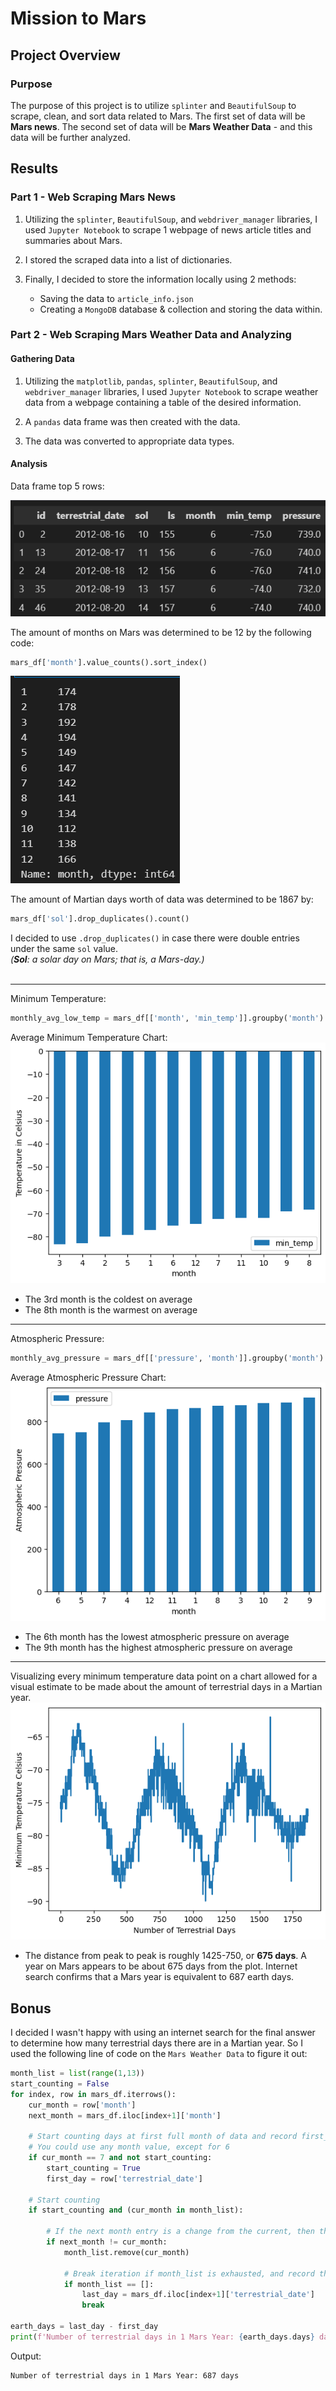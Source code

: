 # Mission to Mars

## Project Overview

### Purpose

The purpose of this project is to utilize `splinter` and `BeautifulSoup` to scrape, clean, and sort data related to Mars. The first set of data will be **Mars news**. The second set of data will be **Mars Weather Data** - and this data will be further analyzed.

## Results

### Part 1 - Web Scraping Mars News

1. Utilizing the `splinter`, `BeautifulSoup`, and `webdriver_manager` libraries, I used `Jupyter Notebook` to scrape 1 webpage of news article titles and summaries about Mars. 

2. I stored the scraped data into a list of dictionaries. 

3. Finally, I decided to store the information locally using 2 methods: 
    - Saving the data to `article_info.json`
    - Creating a `MongoDB` database & collection and storing the data within.

### Part 2 - Web Scraping Mars Weather Data and Analyzing

#### Gathering Data

1. Utilizing the `matplotlib`, `pandas`, `splinter`, `BeautifulSoup`, and `webdriver_manager` libraries, I used `Jupyter Notebook` to scrape weather data from a webpage containing a table of the desired information. 

2. A `pandas` data frame was then created with the data.

3. The data was converted to appropriate data types.

#### Analysis
Data frame top 5 rows:

![mars_df_head](resources/mars_df_head.png)

The amount of months on Mars was determined to be 12 by the following code:
```python
mars_df['month'].value_counts().sort_index()
```
![mars_months](resources/mars_months.png)

The amount of Martian days worth of data was determined to be 1867 by:
```python
mars_df['sol'].drop_duplicates().count()
```
I decided to use `.drop_duplicates()` in case there were double entries under the same `sol` value.<br>
*(**Sol**: a solar day on Mars; that is, a Mars-day.)*<br><br>

---

Minimum Temperature:
```python
monthly_avg_low_temp = mars_df[['month', 'min_temp']].groupby('month').mean()
```
Average Minimum Temperature Chart:
![avg_min_temp](resources/avg_min_temp.png)

- The 3rd month is the coldest on average
- The 8th month is the warmest on average

---

Atmospheric Pressure:
```python
monthly_avg_pressure = mars_df[['pressure', 'month']].groupby('month').mean()
```

Average Atmospheric Pressure Chart:
![avg_pressure](resources/avg_pressure.png)

- The 6th month has the lowest atmospheric pressure on average
- The 9th month has the highest atmospheric pressure on average

---

Visualizing every minimum temperature data point on a chart allowed for a visual estimate to be made about the amount of terrestrial days in a Martian year. 
![min_temp_vs_days](resources/min_temp_vs_days.png)

- The distance from peak to peak is roughly 1425-750, or **675 days**. A year on Mars appears to be about 675 days from the plot. Internet search confirms that a Mars year is equivalent to 687 earth days.

## Bonus

I decided I wasn't happy with using an internet search for the final answer to determine how many terrestrial days there are in a Martian year. So I used the following line of code on the `Mars Weather Data` to figure it out:

```python
month_list = list(range(1,13))
start_counting = False
for index, row in mars_df.iterrows():
    cur_month = row['month']
    next_month = mars_df.iloc[index+1]['month']

    # Start counting days at first full month of data and record first_day
    # You could use any month value, except for 6
    if cur_month == 7 and not start_counting:
        start_counting = True
        first_day = row['terrestrial_date']

    # Start counting
    if start_counting and (cur_month in month_list):

        # If the next month entry is a change from the current, then the month is over and we can remove it from the list
        if next_month != cur_month:
            month_list.remove(cur_month)

            # Break iteration if month_list is exhausted, and record the next day as last_day
            if month_list == []:
                last_day = mars_df.iloc[index+1]['terrestrial_date']
                break

earth_days = last_day - first_day
print(f'Number of terrestrial days in 1 Mars Year: {earth_days.days} days')
```

Output: 
```
Number of terrestrial days in 1 Mars Year: 687 days
```
